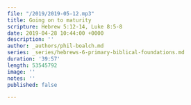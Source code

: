 ```yaml
---
file: "/2019/2019-05-12.mp3"
title: Going on to maturity
scripture: Hebrew 5:12-14, Luke 8:5-8
date: 2019-04-28 10:44:00 +0000
description: ''
author: _authors/phil-boalch.md
series: _series/hebrews-6-primary-biblical-foundations.md
duration: '39:57'
length: 53545792
image: ''
notes: ''
published: false

---
```


